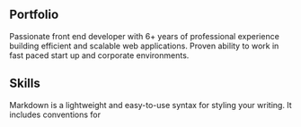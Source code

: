 ## Portfolio

Passionate front end developer with 6+ years of professional experience building efficient and scalable web applications. Proven ability to work in fast paced start up and corporate environments.

## Skills

Markdown is a lightweight and easy-to-use syntax for styling your writing. It includes conventions for
